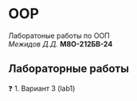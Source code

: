 # ООP

Лаборатоные работы по ООП \
*Межидов Д.Д.* **М8О-212БВ-24**

## Лабораторные работы

:question: 1. Вариант 3 (lab1)